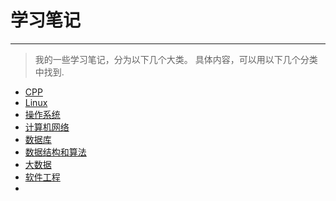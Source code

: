 # 学习笔记

---

> 我的一些学习笔记，分为以下几个大类。
> 具体内容，可以用以下几个分类中找到.


- [CPP](CPP/README.md)
- [Linux](GUNLinux/README.md)
- [操作系统](操作系统/README.md)
- [计算机网络](计算机网络/README.md)
- [数据库](数据库/README.md)
- [数据结构和算法](数据结构和算法/README.md)
- [大数据](大数据/README.md)
- [软件工程](软件工程/README.md)
- 

